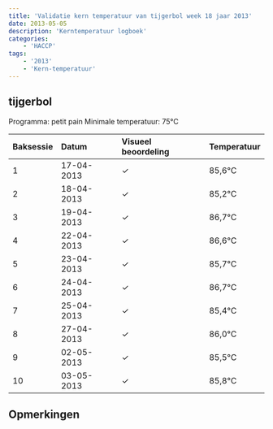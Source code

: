 ```yaml
---
title: 'Validatie kern temperatuur van tijgerbol week 18 jaar 2013'
date: 2013-05-05
description: 'Kerntemperatuur logboek'
categories:
    - 'HACCP'
tags:
    - '2013'
    - 'Kern-temperatuur'
---
```


## tijgerbol

Programma: petit pain
Minimale temperatuur: 75°C

| Baksessie | Datum | Visueel beoordeling | Temperatuur |
|:---|:---|:---|:---|
| 1 | 17-04-2013 | &check; | 85,6°C |
| 2 | 18-04-2013 | &check; | 85,2°C |
| 3 | 19-04-2013 | &check; | 86,7°C |
| 4 | 22-04-2013 | &check; | 86,6°C |
| 5 | 23-04-2013 | &check; | 85,7°C |
| 6 | 24-04-2013 | &check; | 86,7°C |
| 7 | 25-04-2013 | &check; | 85,4°C |
| 8 | 27-04-2013 | &check; | 86,0°C |
| 9 | 02-05-2013 | &check; | 85,5°C |
| 10 | 03-05-2013 | &check; | 85,8°C |

## Opmerkingen


